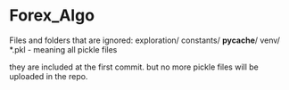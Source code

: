# Forex_Algo

Files and folders that are ignored:
exploration/
constants/
__pycache__/
venv/
*.pkl - meaning all pickle files

they are included at the first commit. but no more pickle files will be uploaded in the repo.
